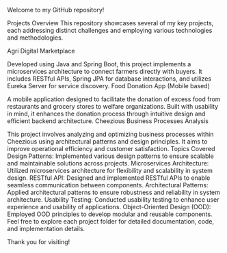 Welcome to my GitHub repository!

Projects Overview
This repository showcases several of my key projects, each addressing distinct challenges and employing various technologies and methodologies.

Agri Digital Marketplace

Developed using Java and Spring Boot, this project implements a microservices architecture to connect farmers directly with buyers. It includes RESTful APIs, Spring JPA for database interactions, and utilizes Eureka Server for service discovery.
Food Donation App (Mobile based)

A mobile application designed to facilitate the donation of excess food from restaurants and grocery stores to welfare organizations. Built with usability in mind, it enhances the donation process through intuitive design and efficient backend architecture.
Cheezious Business Processes Analysis

This project involves analyzing and optimizing business processes within Cheezious using architectural patterns and design principles. It aims to improve operational efficiency and customer satisfaction.
Topics Covered
Design Patterns: Implemented various design patterns to ensure scalable and maintainable solutions across projects.
Microservices Architecture: Utilized microservices architecture for flexibility and scalability in system design.
RESTful API: Designed and implemented RESTful APIs to enable seamless communication between components.
Architectural Patterns: Applied architectural patterns to ensure robustness and reliability in system architecture.
Usability Testing: Conducted usability testing to enhance user experience and usability of applications.
Object-Oriented Design (OOD): Employed OOD principles to develop modular and reusable components.
Feel free to explore each project folder for detailed documentation, code, and implementation details.

Thank you for visiting!



